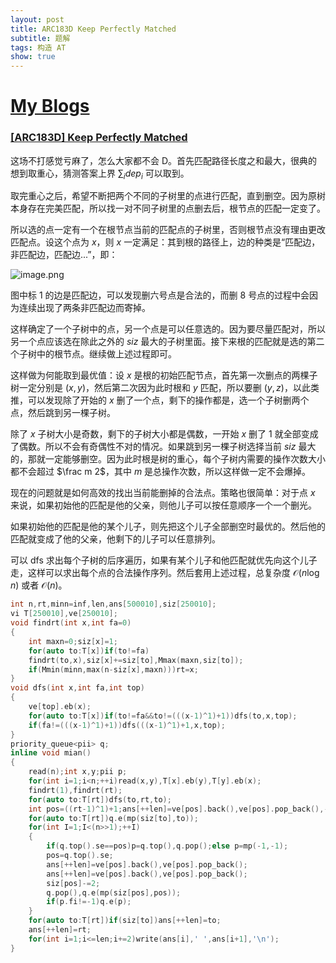 ```yaml
---
layout: post
title: ARC183D Keep Perfectly Matched
subtitle: 题解
tags: 构造 AT
show: true
---
```


# [My Blogs](https://www.cnblogs.com/WrongAnswer90/p/18380150)

### [[ARC183D] Keep Perfectly Matched](https://www.luogu.com.cn/problem/AT_arc183_d)

这场不打感觉亏麻了，怎么大家都不会 D。首先匹配路径长度之和最大，很典的想到取重心，猜测答案上界 $\sum_i dep_i$ 可以取到。

取完重心之后，希望不断把两个不同的子树里的点进行匹配，直到删空。因为原树本身存在完美匹配，所以找一对不同子树里的点删去后，根节点的匹配一定变了。

所以选的点一定有一个在根节点当前的匹配点的子树里，否则根节点没有理由更改匹配点。设这个点为 $x$，则 $x$ 一定满足：其到根的路径上，边的种类是“匹配边，非匹配边，匹配边...”，即：

![image.png](https://s2.loli.net/2024/08/26/sGZhqnp98wAM2kc.png)

图中标 $1$ 的边是匹配边，可以发现删六号点是合法的，而删 $8$ 号点的过程中会因为连续出现了两条非匹配边而寄掉。

这样确定了一个子树中的点，另一个点是可以任意选的。因为要尽量匹配对，所以另一个点应该选在除此之外的 $siz$ 最大的子树里面。接下来根的匹配就是选的第二个子树中的根节点。继续做上述过程即可。

这样做为何能取到最优值：设 $x$ 是根的初始匹配节点，首先第一次删点的两棵子树一定分别是 $(x,y)$，然后第二次因为此时根和 $y$ 匹配，所以要删 $(y,z)$，以此类推，可以发现除了开始的 $x$ 删了一个点，剩下的操作都是，选一个子树删两个点，然后跳到另一棵子树。

除了 $x$ 子树大小是奇数，剩下的子树大小都是偶数，一开始 $x$ 删了 $1$ 就全部变成了偶数。所以不会有奇偶性不对的情况。如果跳到另一棵子树选择当前 $siz$ 最大的，那就一定能够删空。因为此时根是树的重心，每个子树内需要的操作次数大小都不会超过 $\frac m 2$，其中 $m$ 是总操作次数，所以这样做一定不会爆掉。

现在的问题就是如何高效的找出当前能删掉的合法点。策略也很简单：对于点 $x$ 来说，如果初始他的匹配是他的父亲，则他儿子可以按任意顺序一个一个删光。

如果初始他的匹配是他的某个儿子，则先把这个儿子全部删空时最优的。然后他的匹配就变成了他的父亲，他剩下的儿子可以任意排列。

可以 $\text{dfs}$ 求出每个子树的后序遍历，如果有某个儿子和他匹配就优先向这个儿子走，这样可以求出每个点的合法操作序列。然后套用上述过程，总复杂度 $\mathcal O(n\log n)$ 或者 $\mathcal O(n)$。

```cpp
int n,rt,minn=inf,len,ans[500010],siz[250010];
vi T[250010],ve[250010];
void findrt(int x,int fa=0)
{
	int maxn=0;siz[x]=1;
	for(auto to:T[x])if(to!=fa)
	findrt(to,x),siz[x]+=siz[to],Mmax(maxn,siz[to]);
	if(Mmin(minn,max(n-siz[x],maxn)))rt=x;
}
void dfs(int x,int fa,int top)
{
	ve[top].eb(x);
	for(auto to:T[x])if(to!=fa&&to!=(((x-1)^1)+1))dfs(to,x,top);
	if(fa!=(((x-1)^1)+1))dfs(((x-1)^1)+1,x,top);
}
priority_queue<pii> q;
inline void mian()
{
	read(n);int x,y;pii p;
	for(int i=1;i<n;++i)read(x,y),T[x].eb(y),T[y].eb(x);
	findrt(1),findrt(rt);
	for(auto to:T[rt])dfs(to,rt,to);
	int pos=((rt-1)^1)+1;ans[++len]=ve[pos].back(),ve[pos].pop_back(),--siz[pos];
	for(auto to:T[rt])q.e(mp(siz[to],to));
	for(int I=1;I<(n>>1);++I)
	{
		if(q.top().se==pos)p=q.top(),q.pop();else p=mp(-1,-1);
		pos=q.top().se;
		ans[++len]=ve[pos].back(),ve[pos].pop_back();
		ans[++len]=ve[pos].back(),ve[pos].pop_back();
		siz[pos]-=2;
		q.pop(),q.e(mp(siz[pos],pos));
		if(p.fi!=-1)q.e(p);
	}
	for(auto to:T[rt])if(siz[to])ans[++len]=to;
	ans[++len]=rt;
	for(int i=1;i<=len;i+=2)write(ans[i],' ',ans[i+1],'\n');
}
```